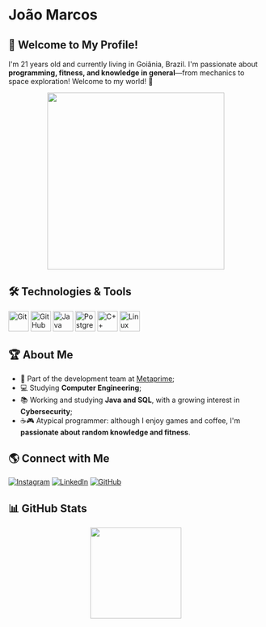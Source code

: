 <h1 align="left">João Marcos</h1>

## 👋 Welcome to My Profile!

I'm 21 years old and currently living in Goiânia, Brazil. I'm passionate about **programming, fitness, and knowledge in general**—from mechanics to space exploration!
Welcome to my world! 🚀

<p align="center">
  <img src="https://i.giphy.com/media/v1.Y2lkPTc5MGI3NjExanJzZmN6M21reDJtMHhjZWVvOWIxaWtkNDg0d2Z2aDFvMG16eHZxOSZlcD12MV9pbnRlcm5hbF9naWZfYnlfaWQmY3Q9Zw/3o7TKUcreLvhQNwCFG/giphy.gif" width="350">
</p>

## 🛠️ Technologies & Tools

<p align="left">
  <img width="40px" src="https://cdn.jsdelivr.net/gh/devicons/devicon/icons/git/git-original.svg" title="Git" />
  <img width="40px" src="https://cdn.jsdelivr.net/gh/devicons/devicon/icons/github/github-original.svg" title="GitHub" />
  <img width="40px" src="https://cdn.jsdelivr.net/gh/devicons/devicon/icons/java/java-original.svg" title="Java" />
  <img width="40px" src="https://cdn.jsdelivr.net/gh/devicons/devicon@latest/icons/postgresql/postgresql-original.svg" title="PostgreSQL" />
  <img width="40px" src="https://cdn.jsdelivr.net/gh/devicons/devicon/icons/cplusplus/cplusplus-original.svg" title="C++" />
  <img width="40px" src="https://cdn.jsdelivr.net/gh/devicons/devicon/icons/linux/linux-original.svg" title="Linux" />
</p>

## 🏆 About Me

- 🤿 Part of the development team at [Metaprime](https://metaprime.com.br/);
- 💻 Studying **Computer Engineering**;
- 📚 Working and studying **Java and SQL**, with a growing interest in **Cybersecurity**;
- ☕🎮 Atypical programmer: although I enjoy games and coffee, I'm **passionate about random knowledge and fitness**.

## 🌎 Connect with Me

[![Instagram](https://img.shields.io/badge/-Instagram-%23E4405F?style=for-the-badge&logo=instagram&logoColor=white)](https://www.instagram.com/thejohn_cs/)
[![LinkedIn](https://img.shields.io/badge/-LinkedIn-%230A66C2?style=for-the-badge&logo=linkedin&logoColor=white)](https://www.linkedin.com/in/jo%C3%A3o-marcos-a26439285/)
[![GitHub](https://img.shields.io/badge/-GitHub-%23181717?style=for-the-badge&logo=github&logoColor=white)](https://github.com/JohnMarcosP)

## 📊 GitHub Stats

<p align="center">
<a href="https://github.com/JohnMarcosP">
  <img height="180em" src="https://github-readme-stats-eight-theta.vercel.app/api?username=JohnMarcosP&show_icons=true&theme=algolia&include_all_commits=true&count_private=true"/>
</a>
</p>
